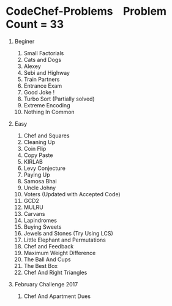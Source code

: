 # CodeChef-Problems         &nbsp;&nbsp; Problem Count = 33

1. Beginer
    1. Small Factorials
    2. Cats and Dogs
    3. Alexey
    4. Sebi and Highway
    5. Train Partners
    6. Entrance Exam
    7. Good Joke !
    8. Turbo Sort (Partially solved)
    9. Extreme Encoding
    10. Nothing In Common

2. Easy
    1. Chef and Squares
    2. Cleaning Up
    3. Coin Flip
    4. Copy Paste
    5. KIRLAB
    6. Levy Conjecture
    7. Paying Up
    8. Samosa Bhai
    9. Uncle Johny
    10. Voters (Updated with Accepted Code)
    11. GCD2
    12. MULRU
    13. Carvans
    14. Lapindromes
    15. Buying Sweets
    16. Jewels and Stones (Try Using LCS)
    17. Little Elephant and Permutations
    18. Chef and Feedback
    19. Maximum Weight Difference
    20. The Ball And Cups
    21. The Best Box
    22. Chef And Right Triangles

3. February Challenge 2017
    1. Chef And Apartment Dues

